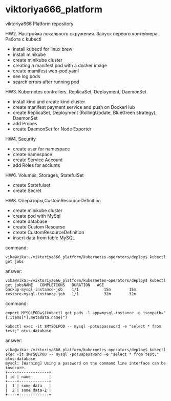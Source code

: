 # viktoriya666_platform
viktoriya666 Platform repository

HW2. Настройка локального окружения. Запуск первого контейнера. Работа с kubectl

- install kubectl for linux brew
- install minikube
- create minikube cluster
- creating a manifest pod with a docker image
- create mamifest web-pod.yaml
- see log pods
- search errors after running pod

HW3. Kubernetes controllers. ReplicaSet, Deployment, DaemonSet

- install kind and create kind cluster
- create manifest payment service and push on DockerHub
- create ReplicaSet, Deployment (RollingUpdate, BlueGreen strategy), DaemonSet
- add Probes
- create DaemonSet for Node Exporter


HW4. Security
- create user for namespace
- create namespace
- create Service Account
- add Roles for acciunts

HW6. Volumes, Storages, StatefulSet

- create Statefulset
- create Secret

HW8. Операторы,CustomResourceDefinition

- create minikube cluster
- create pod with MySql
- create database
- create Custom Resourse
- create CustomResourceDefinition
- insert data from table MySQL

command:
```
vika@vika:~/viktoriya666_platform/kubernetes-operators/deploy$ kubectl get jobs
```
answer:
```
vika@vika:~/viktoriya666_platform/kubernetes-operators/deploy$ kubectl get jobsNAME   COMPLETIONS   DURATION   AGE
backup-mysql-instance-job    1/1           15m        15m
restore-mysql-instance-job   1/1           32m        32m

```


command:
```
export MYSQLPOD=$(kubectl get pods -l app=mysql-instance -o jsonpath="
{.items[*].metadata.name}")
```
```
kubectl exec -it $MYSQLPOD -- mysql -potuspassword -e "select * from test;" otus-database
```

answer:
```
vika@vika:~/viktoriya666_platform/kubernetes-operators/deploy$ kubectl exec -it $MYSQLPOD -- mysql -potuspassword -e "select * from test;" otus-database
mysql: [Warning] Using a password on the command line interface can be insecure.
+----+-------------+
| id | name        |
+----+-------------+
|  1 | some data   |
|  2 | some data-2 |
+----+-------------+
```
